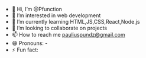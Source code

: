 - 👋 Hi, I’m @Pfunction
- 👀 I’m interested in web development
- 🌱 I’m currently learning HTML,JS,CSS,React,Node.js
- 💞️ I’m looking to collaborate on projects
- 📫 How to reach me pauliuspundz@gmail.com
- 😄 Pronouns: -
- ⚡ Fun fact: 

<!---
Pfunction/Pfunction is a ✨ special ✨ repository because its `README.md` (this file) appears on your GitHub profile.
You can click the Preview link to take a look at your changes.
--->
